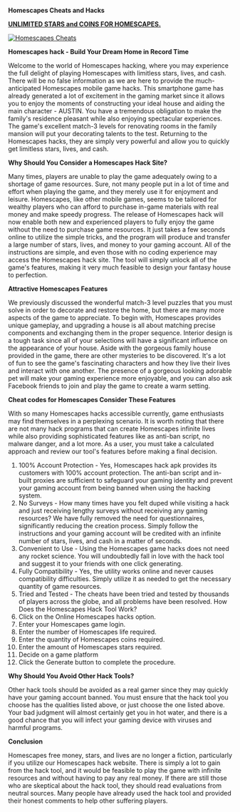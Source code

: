 **Homescapes Cheats and Hacks**

[**UNLIMITED STARS and COINS FOR HOMESCAPES.**](https://barlog.org/h)

[![Homescapes Cheats](https://user-images.githubusercontent.com/114348666/192149848-c36451b0-daf8-499c-aa5e-1b6230095bab.png)](https://barlog.org/h)

**Homescapes hack - Build Your Dream Home in Record Time**

Welcome to the world of Homescapes hacking, where you may experience the full delight of playing Homescapes with limitless stars, lives, and cash. There will be no false information as we are here to provide the much-anticipated Homescapes mobile game hacks. This smartphone game has already generated a lot of excitement in the gaming market since it allows you to enjoy the moments of constructing your ideal house and aiding the main character - AUSTIN. You have a tremendous obligation to make the family's residence pleasant while also enjoying spectacular experiences. The game's excellent match-3 levels for renovating rooms in the family mansion will put your decorating talents to the test. Returning to the Homescapes hacks, they are simply very powerful and allow you to quickly get limitless stars, lives, and cash.

**Why Should You Consider a Homescapes Hack Site?**

Many times, players are unable to play the game adequately owing to a shortage of game resources. Sure, not many people put in a lot of time and effort when playing the game, and they merely use it for enjoyment and leisure. Homescapes, like other mobile games, seems to be tailored for wealthy players who can afford to purchase in-game materials with real money and make speedy progress. The release of Homescapes hack will now enable both new and experienced players to fully enjoy the game without the need to purchase game resources. It just takes a few seconds online to utilize the simple tricks, and the program will produce and transfer a large number of stars, lives, and money to your gaming account.
All of the instructions are simple, and even those with no coding experience may access the Homescapes hack site. The tool will simply unlock all of the game's features, making it very much feasible to design your fantasy house to perfection.

**Attractive Homescapes Features**

We previously discussed the wonderful match-3 level puzzles that you must solve in order to decorate and restore the home, but there are many more aspects of the game to appreciate. To begin with, Homescapes provides unique gameplay, and upgrading a house is all about matching precise components and exchanging them in the proper sequence. Interior design is a tough task since all of your selections will have a significant influence on the appearance of your house. Aside with the gorgeous family house provided in the game, there are other mysteries to be discovered. It's a lot of fun to see the game's fascinating characters and how they live their lives and interact with one another. The presence of a gorgeous looking adorable pet will make your gaming experience more enjoyable, and you can also ask Facebook friends to join and play the game to create a warm setting.

**Cheat codes for Homescapes Consider These Features**

With so many Homescapes hacks accessible currently, game enthusiasts may find themselves in a perplexing scenario. It is worth noting that there are not many hack programs that can create Homescapes infinite lives while also providing sophisticated features like as anti-ban script, no malware danger, and a lot more. As a user, you must take a calculated approach and review our tool's features before making a final decision.
1. 100% Account Protection - Yes, Homescapes hack apk provides its customers with 100% account protection. The anti-ban script and in-built proxies are sufficient to safeguard your gaming identity and prevent your gaming account from being banned when using the hacking system.
2. No Surveys - How many times have you felt duped while visiting a hack and just receiving lengthy surveys without receiving any gaming resources? We have fully removed the need for questionnaires, significantly reducing the creation process. Simply follow the instructions and your gaming account will be credited with an infinite number of stars, lives, and cash in a matter of seconds.
3. Convenient to Use - Using the Homescapes game hacks does not need any rocket science. You will undoubtedly fall in love with the hack tool and suggest it to your friends with one click generating.
4. Fully Compatibility - Yes, the utility works online and never causes compatibility difficulties. Simply utilize it as needed to get the necessary quantity of game resources.
5. Tried and Tested - The cheats have been tried and tested by thousands of players across the globe, and all problems have been resolved.
How Does the Homescapes Hack Tool Work?
1. Click on the Online Homescapes hacks option.
2. Enter your Homescapes game login.
3. Enter the number of Homescapes life required.
4. Enter the quantity of Homescapes coins required.
5. Enter the amount of Homescapes stars required.
6. Decide on a game platform
7. Click the Generate button to complete the procedure.

**Why Should You Avoid Other Hack Tools?**

Other hack tools should be avoided as a real gamer since they may quickly have your gaming account banned. You must ensure that the hack tool you choose has the qualities listed above, or just choose the one listed above. Your bad judgment will almost certainly get you in hot water, and there is a good chance that you will infect your gaming device with viruses and harmful programs.

**Conclusion**

Homescapes free money, stars, and lives are no longer a fiction, particularly if you utilize our Homescapes hack website. There is simply a lot to gain from the hack tool, and it would be feasible to play the game with infinite resources and without having to pay any real money. If there are still those who are skeptical about the hack tool, they should read evaluations from neutral sources. Many people have already used the hack tool and provided their honest comments to help other suffering players.
